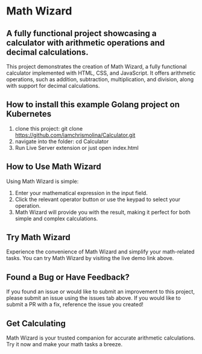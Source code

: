 # Math Wizard

## A fully functional project showcasing a calculator with arithmetic operations and decimal calculations.

This project demonstrates the creation of Math Wizard, a fully functional calculator implemented with HTML, CSS, and JavaScript. It offers arithmetic operations, such as addition, subtraction, multiplication, and division, along with support for decimal calculations.

## How to install this example Golang project on Kubernetes

1. clone this project: git clone https://github.com/iamchrismolina/Calculator.git
2. navigate into the folder: cd Calculator
3. Run Live Server extension or just open index.html

## How to Use Math Wizard

Using Math Wizard is simple:

1. Enter your mathematical expression in the input field.
2. Click the relevant operator button or use the keypad to select your operation.
3. Math Wizard will provide you with the result, making it perfect for both simple and complex calculations.

## Try Math Wizard

Experience the convenience of Math Wizard and simplify your math-related tasks. You can try Math Wizard by visiting the live demo link above.

## Found a Bug or Have Feedback?

If you found an issue or would like to submit an improvement to this project, please submit an issue using the issues tab above. If you would like to submit a PR with a fix, reference the issue you created!

## Get Calculating

Math Wizard is your trusted companion for accurate arithmetic calculations. Try it now and make your math tasks a breeze.
